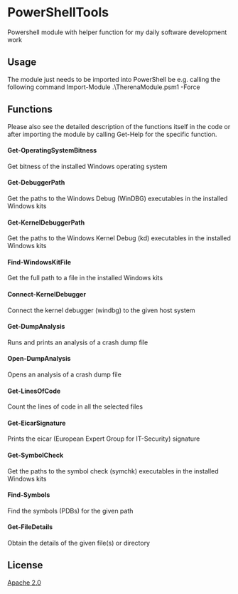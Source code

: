 # PowerShellTools

Powershell module with helper function for my daily software development work

## Usage

The module just needs to be imported into PowerShell be e.g. calling the following command
Import-Module .\TherenaModule.psm1 -Force

## Functions

Please also see the detailed description of the functions itself in the code or after importing 
the module by calling Get-Help for the specific function.

#### Get-OperatingSystemBitness
Get bitness of the installed Windows operating system

#### Get-DebuggerPath
Get the paths to the Windows Debug (WinDBG) executables in the installed Windows kits 

#### Get-KernelDebuggerPath
Get the paths to the Windows Kernel Debug (kd) executables in the installed Windows kits

#### Find-WindowsKitFile
Get the full path to a file in the installed Windows kits

#### Connect-KernelDebugger
Connect the kernel debugger (windbg) to the given host system

#### Get-DumpAnalysis
Runs and prints an analysis of a crash dump file

#### Open-DumpAnalysis
Opens an analysis of a crash dump file

#### Get-LinesOfCode
Count the lines of code in all the selected files

#### Get-EicarSignature
Prints the eicar (European Expert Group for IT-Security) signature

#### Get-SymbolCheck
Get the paths to the symbol check (symchk) executables in the installed Windows kits

#### Find-Symbols
Find the symbols (PDBs) for the given path

#### Get-FileDetails
Obtain the details of the given file(s) or directory

## License

[Apache 2.0](https://github.com/Therena/PowerShellTools/blob/master/LICENSE)
